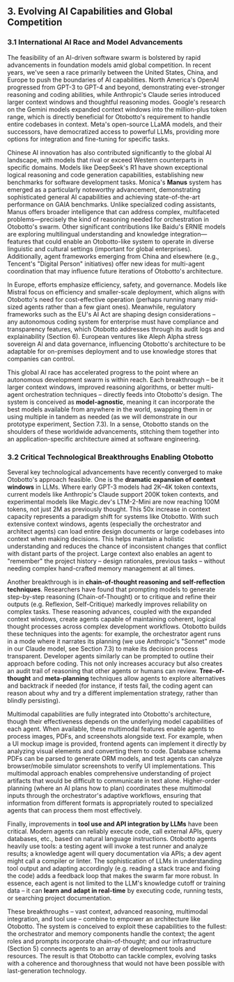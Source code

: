 ## 3. Evolving AI Capabilities and Global Competition

### 3.1 International AI Race and Model Advancements

The feasibility of an AI-driven software swarm is bolstered by rapid advancements in foundation models amid global competition. In recent years, we've seen a race primarily between the United States, China, and Europe to push the boundaries of AI capabilities. North America's OpenAI progressed from GPT-3 to GPT-4 and beyond, demonstrating ever-stronger reasoning and coding abilities, while Anthropic's Claude series introduced larger context windows and thoughtful reasoning modes. Google's research on the Gemini models expanded context windows into the million-plus token range, which is directly beneficial for Otobotto's requirement to handle entire codebases in context. Meta's open-source LLaMA models, and their successors, have democratized access to powerful LLMs, providing more options for integration and fine-tuning for specific tasks.

Chinese AI innovation has also contributed significantly to the global AI landscape, with models that rival or exceed Western counterparts in specific domains. Models like DeepSeek's R1 have shown exceptional logical reasoning and code generation capabilities, establishing new benchmarks for software development tasks. Monica's **Manus** system has emerged as a particularly noteworthy advancement, demonstrating sophisticated general AI capabilities and achieving state-of-the-art performance on GAIA benchmarks. Unlike specialized coding assistants, Manus offers broader intelligence that can address complex, multifaceted problems—precisely the kind of reasoning needed for orchestration in Otobotto's swarm. Other significant contributions like Baidu's ERNIE models are exploring multilingual understanding and knowledge integration—features that could enable an Otobotto-like system to operate in diverse linguistic and cultural settings (important for global enterprises). Additionally, agent frameworks emerging from China and elsewhere (e.g., Tencent's "Digital Person" initiatives) offer new ideas for multi-agent coordination that may influence future iterations of Otobotto's architecture.

In Europe, efforts emphasize efficiency, safety, and governance. Models like Mistral focus on efficiency and smaller-scale deployment, which aligns with Otobotto's need for cost-effective operation (perhaps running many mid-sized agents rather than a few giant ones). Meanwhile, regulatory frameworks such as the EU's AI Act are shaping design considerations – any autonomous coding system for enterprise must have compliance and transparency features, which Otobotto addresses through its audit logs and explainability (Section 6). European ventures like Aleph Alpha stress sovereign AI and data governance, influencing Otobotto's architecture to be adaptable for on-premises deployment and to use knowledge stores that companies can control.

This global AI race has accelerated progress to the point where an autonomous development swarm is within reach. Each breakthrough – be it larger context windows, improved reasoning algorithms, or better multi-agent orchestration techniques – directly feeds into Otobotto's design. The system is conceived as **model-agnostic**, meaning it can incorporate the best models available from anywhere in the world, swapping them in or using multiple in tandem as needed (as we will demonstrate in our prototype experiment, Section 7.3). In a sense, Otobotto stands on the shoulders of these worldwide advancements, stitching them together into an application-specific architecture aimed at software engineering.

### 3.2 Critical Technological Breakthroughs Enabling Otobotto

Several key technological advancements have recently converged to make Otobotto's approach feasible. One is the **dramatic expansion of context windows** in LLMs. Where early GPT-3 models had 2K–4K token contexts, current models like Anthropic's Claude support 200K token contexts, and experimental models like Magic.dev's LTM-2-Mini are now reaching 100M tokens, not just 2M as previously thought. This 50x increase in context capacity represents a paradigm shift for systems like Otobotto. With such extensive context windows, agents (especially the orchestrator and architect agents) can load entire design documents or large codebases into context when making decisions. This helps maintain a holistic understanding and reduces the chance of inconsistent changes that conflict with distant parts of the project. Large context also enables an agent to "remember" the project history – design rationales, previous tasks – without needing complex hand-crafted memory management at all times.

Another breakthrough is in **chain-of-thought reasoning and self-reflection techniques**. Researchers have found that prompting models to generate step-by-step reasoning (Chain-of-Thought) or to critique and refine their outputs (e.g. Reflexion, Self-Critique) markedly improves reliability on complex tasks. These reasoning advances, coupled with the expanded context windows, create agents capable of maintaining coherent, logical thought processes across complex development workflows. Otobotto builds these techniques into the agents: for example, the orchestrator agent runs in a mode where it narrates its planning (we use Anthropic's "Sonnet" mode in our Claude model, see Section 7.3) to make its decision process transparent. Developer agents similarly can be prompted to outline their approach before coding. This not only increases accuracy but also creates an audit trail of reasoning that other agents or humans can review. **Tree-of-thought** and **meta-planning** techniques allow agents to explore alternatives and backtrack if needed (for instance, if tests fail, the coding agent can reason about why and try a different implementation strategy, rather than blindly persisting).

Multimodal capabilities are fully integrated into Otobotto's architecture, though their effectiveness depends on the underlying model capabilities of each agent. When available, these multimodal features enable agents to process images, PDFs, and screenshots alongside text. For example, when a UI mockup image is provided, frontend agents can implement it directly by analyzing visual elements and converting them to code. Database schema PDFs can be parsed to generate ORM models, and test agents can analyze browser/mobile simulator screenshots to verify UI implementations. This multimodal approach enables comprehensive understanding of project artifacts that would be difficult to communicate in text alone. Higher-order planning (where an AI plans how to plan) coordinates these multimodal inputs through the orchestrator's adaptive workflows, ensuring that information from different formats is appropriately routed to specialized agents that can process them most effectively.

Finally, improvements in **tool use and API integration by LLMs** have been critical. Modern agents can reliably execute code, call external APIs, query databases, etc., based on natural language instructions. Otobotto agents heavily use tools: a testing agent will invoke a test runner and analyze results; a knowledge agent will query documentation via APIs; a dev agent might call a compiler or linter. The sophistication of LLMs in understanding tool output and adapting accordingly (e.g. reading a stack trace and fixing the code) adds a feedback loop that makes the swarm far more robust. In essence, each agent is not limited to the LLM's knowledge cutoff or training data – it can **learn and adapt in real-time** by executing code, running tests, or searching project documentation.

These breakthroughs – vast context, advanced reasoning, multimodal integration, and tool use – combine to empower an architecture like Otobotto. The system is conceived to exploit these capabilities to the fullest: the orchestrator and memory components handle the context; the agent roles and prompts incorporate chain-of-thought; and our infrastructure (Section 5) connects agents to an array of development tools and resources. The result is that Otobotto can tackle complex, evolving tasks with a coherence and thoroughness that would not have been possible with last-generation technology.
